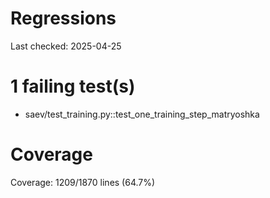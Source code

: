 # Regressions

Last checked: 2025-04-25

# 1 failing test(s)

- saev/test_training.py::test_one_training_step_matryoshka

# Coverage

Coverage: 1209/1870 lines (64.7%)

